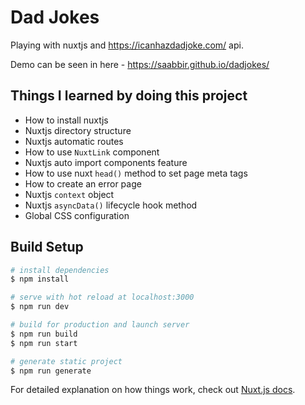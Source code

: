 # Dad Jokes

Playing with nuxtjs and https://icanhazdadjoke.com/ api.

Demo can be seen in here - https://saabbir.github.io/dadjokes/

## Things I learned by doing this project

- How to install nuxtjs
- Nuxtjs directory structure
- Nuxtjs automatic routes
- How to use `NuxtLink` component
- Nuxtjs auto import components feature
- How to use nuxt `head()` method to set page meta tags
- How to create an error page
- Nuxtjs `context` object
- Nuxtjs `asyncData()` lifecycle hook method
- Global CSS configuration

## Build Setup

```bash
# install dependencies
$ npm install

# serve with hot reload at localhost:3000
$ npm run dev

# build for production and launch server
$ npm run build
$ npm run start

# generate static project
$ npm run generate
```

For detailed explanation on how things work, check out [Nuxt.js docs](https://nuxtjs.org).
